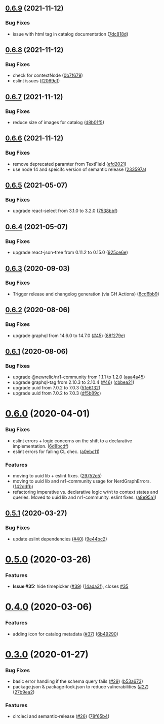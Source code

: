 ## [0.6.9](https://github.com/newrelic/nr1-graphiql-notebook/compare/v0.6.8...v0.6.9) (2021-11-12)


### Bug Fixes

* issue with html tag in catalog documentation ([7dc818d](https://github.com/newrelic/nr1-graphiql-notebook/commit/7dc818dc933e8665e96199443c7184dcfd1a55b4))

## [0.6.8](https://github.com/newrelic/nr1-graphiql-notebook/compare/v0.6.7...v0.6.8) (2021-11-12)


### Bug Fixes

* check for contextNode ([0b7f679](https://github.com/newrelic/nr1-graphiql-notebook/commit/0b7f6791fd28558b6e34d9a1059456e6b7b801df))
* eslint issues ([f2069c1](https://github.com/newrelic/nr1-graphiql-notebook/commit/f2069c17e000f3a6ee59150fd663c1c9c7e2321e))

## [0.6.7](https://github.com/newrelic/nr1-graphiql-notebook/compare/v0.6.6...v0.6.7) (2021-11-12)


### Bug Fixes

* reduce size of images for catalog ([d8b01f5](https://github.com/newrelic/nr1-graphiql-notebook/commit/d8b01f54147c078f26a06f2a31d969e3aa6b1750))

## [0.6.6](https://github.com/newrelic/nr1-graphiql-notebook/compare/v0.6.5...v0.6.6) (2021-11-12)


### Bug Fixes

* remove deprecated paramter from TextField ([efd2021](https://github.com/newrelic/nr1-graphiql-notebook/commit/efd2021dbbc0ca15b00d3e755b4530802fc4b789))
* use node 14 and speicifc version of semantic release ([233597a](https://github.com/newrelic/nr1-graphiql-notebook/commit/233597a3b7cd0068475e43435a2d88af60eab744))

## [0.6.5](https://github.com/newrelic/nr1-graphiql-notebook/compare/v0.6.4...v0.6.5) (2021-05-07)


### Bug Fixes

* upgrade react-select from 3.1.0 to 3.2.0 ([7538bbf](https://github.com/newrelic/nr1-graphiql-notebook/commit/7538bbff5bb11e3cdb04ae673f0ee51b6f6c08b7))

## [0.6.4](https://github.com/newrelic/nr1-graphiql-notebook/compare/v0.6.3...v0.6.4) (2021-05-07)


### Bug Fixes

* upgrade react-json-tree from 0.11.2 to 0.15.0 ([925ce6e](https://github.com/newrelic/nr1-graphiql-notebook/commit/925ce6e8e8704f664f27887d15531e3ba684901b))

## [0.6.3](https://github.com/newrelic/nr1-graphiql-notebook/compare/v0.6.2...v0.6.3) (2020-09-03)


### Bug Fixes

* Trigger release and changelog generation (via GH Actions) ([8cd6bb9](https://github.com/newrelic/nr1-graphiql-notebook/commit/8cd6bb98687ca43b44083f351ccb71810ad2e8dd))

## [0.6.2](https://github.com/newrelic/nr1-graphiql-notebook/compare/v0.6.1...v0.6.2) (2020-08-06)


### Bug Fixes

* upgrade graphql from 14.6.0 to 14.7.0 ([#45](https://github.com/newrelic/nr1-graphiql-notebook/issues/45)) ([88f279e](https://github.com/newrelic/nr1-graphiql-notebook/commit/88f279e310f6e08945987e59002432896d352251))

## [0.6.1](https://github.com/newrelic/nr1-graphiql-notebook/compare/v0.6.0...v0.6.1) (2020-08-06)


### Bug Fixes

* upgrade @newrelic/nr1-community from 1.1.1 to 1.2.0 ([aaa4a45](https://github.com/newrelic/nr1-graphiql-notebook/commit/aaa4a45a155f44c296907ebea9452cb96e7a6434))
* upgrade graphql-tag from 2.10.3 to 2.10.4 ([#46](https://github.com/newrelic/nr1-graphiql-notebook/issues/46)) ([cbbea21](https://github.com/newrelic/nr1-graphiql-notebook/commit/cbbea21ac7b7dfbfbe180bfe3d9f8ad1fd31246f))
* upgrade uuid from 7.0.2 to 7.0.3 ([51e6132](https://github.com/newrelic/nr1-graphiql-notebook/commit/51e613240c980c47a0a397136b13699339242a28))
* upgrade uuid from 7.0.2 to 7.0.3 ([df5b89c](https://github.com/newrelic/nr1-graphiql-notebook/commit/df5b89c020b9538cfece581b2a07dd6ac25667a9))

# [0.6.0](https://github.com/newrelic/nr1-graphiql-notebook/compare/v0.5.1...v0.6.0) (2020-04-01)


### Bug Fixes

* eslint errors + logic concerns on the shift to a declarative implementation. ([6d8bcdf](https://github.com/newrelic/nr1-graphiql-notebook/commit/6d8bcdf7a80b97e8babc35924fd5e5207b4d937a))
* eslint errors for failing CL chec. ([a0ebc11](https://github.com/newrelic/nr1-graphiql-notebook/commit/a0ebc113410f842191fd67641cd3dc3905ec5119))


### Features

* moving to uuid lib + eslint fixes. ([29752e5](https://github.com/newrelic/nr1-graphiql-notebook/commit/29752e53ee51cde7ab6b181c13c768b2021770aa))
* moving to uuid lib and nr1-community usage for NerdGraphErrors. ([142ddfb](https://github.com/newrelic/nr1-graphiql-notebook/commit/142ddfb948c92b686690fb591e53a9817aa6727f))
* refactoring imperative vs. declarative logic w/r/t to context states and queries. Moved to uuid lib and nr1-community. eslint fixes. ([a8e95a1](https://github.com/newrelic/nr1-graphiql-notebook/commit/a8e95a1e199013fabcc727cd879345179e1ee465))

## [0.5.1](https://github.com/newrelic/nr1-graphiql-notebook/compare/v0.5.0...v0.5.1) (2020-03-27)


### Bug Fixes

* update eslint dependencies ([#40](https://github.com/newrelic/nr1-graphiql-notebook/issues/40)) ([9e44bc2](https://github.com/newrelic/nr1-graphiql-notebook/commit/9e44bc2013cb251a23145e38e77f38a386874959))

# [0.5.0](https://github.com/newrelic/nr1-graphiql-notebook/compare/v0.4.0...v0.5.0) (2020-03-26)


### Features

* **Issue #35:** hide timepicker ([#39](https://github.com/newrelic/nr1-graphiql-notebook/issues/39)) ([14ada3f](https://github.com/newrelic/nr1-graphiql-notebook/commit/14ada3fab08ec0e9f447160c1f4fee002d379ef6)), closes [#35](https://github.com/newrelic/nr1-graphiql-notebook/issues/35)

# [0.4.0](https://github.com/newrelic/nr1-graphiql-notebook/compare/v0.3.0...v0.4.0) (2020-03-06)


### Features

* adding icon for catalog metadata ([#37](https://github.com/newrelic/nr1-graphiql-notebook/issues/37)) ([6b49290](https://github.com/newrelic/nr1-graphiql-notebook/commit/6b492909d49ee17f83d07bf16989627d47b1e325))

# [0.3.0](https://github.com/newrelic/nr1-graphiql-notebook/compare/v0.2.5...v0.3.0) (2020-01-27)


### Bug Fixes

* basic error handling if the schema query fails ([#29](https://github.com/newrelic/nr1-graphiql-notebook/issues/29)) ([b53a673](https://github.com/newrelic/nr1-graphiql-notebook/commit/b53a673f1b64c9bb360519f88a88d398b87af522))
* package.json & package-lock.json to reduce vulnerabilities ([#27](https://github.com/newrelic/nr1-graphiql-notebook/issues/27)) ([27b9ea2](https://github.com/newrelic/nr1-graphiql-notebook/commit/27b9ea219dc885d813cda18ca0ebea5555644f38))


### Features

* circleci and semantic-release ([#26](https://github.com/newrelic/nr1-graphiql-notebook/issues/26)) ([78f65b4](https://github.com/newrelic/nr1-graphiql-notebook/commit/78f65b4b215192b85d33ad98b638fb73e1e01c82))

